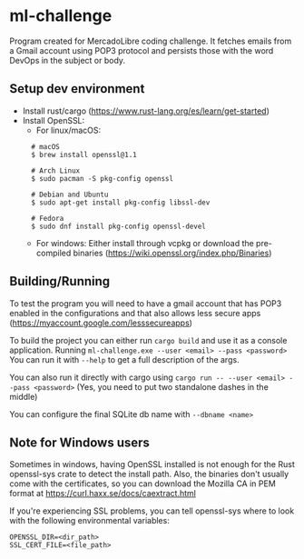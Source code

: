 # ml-challenge
Program created for MercadoLibre coding challenge. It fetches emails from a
Gmail account using POP3 protocol and persists those with the word DevOps in
the subject or body.
 
## Setup dev environment
- Install rust/cargo (https://www.rust-lang.org/es/learn/get-started)
- Install OpenSSL: 
    - For linux/macOS: 
    ```
      # macOS
      $ brew install openssl@1.1
      
      # Arch Linux
      $ sudo pacman -S pkg-config openssl
      
      # Debian and Ubuntu
      $ sudo apt-get install pkg-config libssl-dev
      
      # Fedora
      $ sudo dnf install pkg-config openssl-devel
  ```
  - For windows: Either install through vcpkg or download the pre-compiled
  binaries (https://wiki.openssl.org/index.php/Binaries)
 
## Building/Running
To test the program you will need to have a gmail account that has POP3 enabled
in the configurations and that also allows less secure apps (https://myaccount.google.com/lesssecureapps)

To build the project you can either run `cargo build` and use it as a
console application. Running `ml-challenge.exe --user <email> --pass <password>`
You can run it with `--help` to get a full description of the args.

You can also run it directly with cargo using `cargo run -- --user <email> --pass <password>`
(Yes, you need to put two standalone dashes in the middle)

You can configure the final SQLite db name with `--dbname <name>`

## Note for Windows users
Sometimes in windows, having OpenSSL installed is not enough for the Rust
openssl-sys crate to detect the install path. Also, the binaries don't usually
come with the certificates, so you can download the Mozilla CA in PEM format
 at https://curl.haxx.se/docs/caextract.html

If you're experiencing SSL problems, you can tell openssl-sys where to look
with the following environmental variables:

```
OPENSSL_DIR=<dir_path>
SSL_CERT_FILE=<file_path>
```